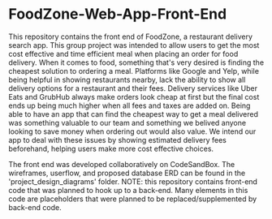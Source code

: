 # FoodZone-Web-App-Front-End
This repository contains the front end of FoodZone, a restaurant delivery search app. 
This group project was intended to allow users to get the most cost effective and time efficient meal when placing an order for food delivery. 
When it comes to food, something that's very desired is finding the cheapest solution to ordering a meal. 
Platforms like Google and Yelp, while being helpful in showing restaurants nearby, lack the ability to show all delivery options for a restaurant and their fees. 
Delivery services like Uber Eats and GrubHub always make orders look cheap at first but the final cost ends up being much higher when all fees and taxes are added on. 
Being able to have an app that can find the cheapest way to get a meal delivered was something valuable to our team and something we belived anyone looking to save money when ordering out would also value. 
We intend our app to deal with these issues by showing estimated delivery fees beforehand, helping users make more cost effective choices.


The front end was developed collaboratively on CodeSandBox. 
The wireframes, userflow, and proposed database ERD can be found in the 'project_design_diagrams' folder. 
NOTE: this repository contains front-end code that was planned to hook up to a back-end. 
Many elements in this code are placeholders that were planned to be replaced/supplemented by back-end code.

